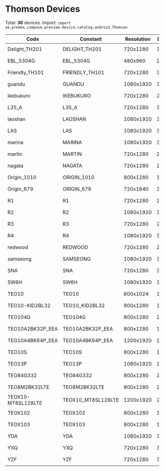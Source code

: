 # Thomson Devices

Total: **36** devices. Import: `import se.premex.compose.preview.device.catalog.android.Thomson`

| Code | Constant | Resolution | DPI | Compose Spec | Preview Usage |
|------|----------|------------|-----|-------------|---------------|
| Delight_TH201 | DELIGHT_TH201 | 720x1280 | 320 | `spec:width=720px,height=1280px,dpi=320` | `@Preview(device = Thomson.DELIGHT_TH201)` |
| EBL_5304G | EBL_5304G | 480x960 | 240 | `spec:width=480px,height=960px,dpi=240` | `@Preview(device = Thomson.EBL_5304G)` |
| Friendly_TH101 | FRIENDLY_TH101 | 720x1280 | 320 | `spec:width=720px,height=1280px,dpi=320` | `@Preview(device = Thomson.FRIENDLY_TH101)` |
| guandu | GUANDU | 1080x1920 | 320 | `spec:width=1080px,height=1920px,dpi=320` | `@Preview(device = Thomson.GUANDU)` |
| ikebukuro | IKEBUKURO | 720x1280 | 213 | `spec:width=720px,height=1280px,dpi=213` | `@Preview(device = Thomson.IKEBUKURO)` |
| L35_A | L35_A | 720x1280 | 320 | `spec:width=720px,height=1280px,dpi=320` | `@Preview(device = Thomson.L35_A)` |
| laoshan | LAOSHAN | 1080x1920 | 320 | `spec:width=1080px,height=1920px,dpi=320` | `@Preview(device = Thomson.LAOSHAN)` |
| LAS | LAS | 1080x1920 | 320 | `spec:width=1080px,height=1920px,dpi=320` | `@Preview(device = Thomson.LAS)` |
| marina | MARINA | 1080x1920 | 320 | `spec:width=1080px,height=1920px,dpi=320` | `@Preview(device = Thomson.MARINA)` |
| martin | MARTIN | 720x1280 | 213 | `spec:width=720px,height=1280px,dpi=213` | `@Preview(device = Thomson.MARTIN)` |
| nagata | NAGATA | 720x1280 | 213 | `spec:width=720px,height=1280px,dpi=213` | `@Preview(device = Thomson.NAGATA)` |
| Origin_1010 | ORIGIN_1010 | 800x1280 | 160 | `spec:width=800px,height=1280px,dpi=160` | `@Preview(device = Thomson.ORIGIN_1010)` |
| Origin_679 | ORIGIN_679 | 720x1640 | 320 | `spec:width=720px,height=1640px,dpi=320` | `@Preview(device = Thomson.ORIGIN_679)` |
| R1 | R1 | 720x1280 | 213 | `spec:width=720px,height=1280px,dpi=213` | `@Preview(device = Thomson.R1)` |
| R2 | R2 | 1080x1920 | 320 | `spec:width=1080px,height=1920px,dpi=320` | `@Preview(device = Thomson.R2)` |
| R3 | R3 | 720x1280 | 213 | `spec:width=720px,height=1280px,dpi=213` | `@Preview(device = Thomson.R3)` |
| R4 | R4 | 1080x1920 | 320 | `spec:width=1080px,height=1920px,dpi=320` | `@Preview(device = Thomson.R4)` |
| redwood | REDWOOD | 720x1280 | 213 | `spec:width=720px,height=1280px,dpi=213` | `@Preview(device = Thomson.REDWOOD)` |
| samseong | SAMSEONG | 1080x1920 | 320 | `spec:width=1080px,height=1920px,dpi=320` | `@Preview(device = Thomson.SAMSEONG)` |
| SNA | SNA | 720x1280 | 320 | `spec:width=720px,height=1280px,dpi=320` | `@Preview(device = Thomson.SNA)` |
| SW6H | SW6H | 1080x1920 | 160 | `spec:width=1080px,height=1920px,dpi=160` | `@Preview(device = Thomson.SW6H)` |
| TEO10 | TEO10 | 600x1024 | 160 | `spec:width=600px,height=1024px,dpi=160` | `@Preview(device = Thomson.TEO10)` |
| TEO10-KID2BL32 | TEO10_KID2BL32 | 800x1280 | 160 | `spec:width=800px,height=1280px,dpi=160` | `@Preview(device = Thomson.TEO10_KID2BL32)` |
| TEO104G | TEO104G | 800x1280 | 240 | `spec:width=800px,height=1280px,dpi=240` | `@Preview(device = Thomson.TEO104G)` |
| TEO10A2BK32P_EEA | TEO10A2BK32P_EEA | 800x1280 | 160 | `spec:width=800px,height=1280px,dpi=160` | `@Preview(device = Thomson.TEO10A2BK32P_EEA)` |
| TEO10A4BK64P_EEA | TEO10A4BK64P_EEA | 1200x1920 | 213 | `spec:width=1200px,height=1920px,dpi=213` | `@Preview(device = Thomson.TEO10A4BK64P_EEA)` |
| TEO10S | TEO10S | 800x1280 | 160 | `spec:width=800px,height=1280px,dpi=160` | `@Preview(device = Thomson.TEO10S)` |
| TEO13P | TEO13P | 1080x1920 | 213 | `spec:width=1080px,height=1920px,dpi=213` | `@Preview(device = Thomson.TEO13P)` |
| TEO84G332 | TEO84G332 | 800x1280 | 240 | `spec:width=800px,height=1280px,dpi=240` | `@Preview(device = Thomson.TEO84G332)` |
| TEO8M2BK32LTE | TEO8M2BK32LTE | 800x1280 | 240 | `spec:width=800px,height=1280px,dpi=240` | `@Preview(device = Thomson.TEO8M2BK32LTE)` |
| TEOX10-MT8SL128LTE | TEOX10_MT8SL128LTE | 1200x1920 | 240 | `spec:width=1200px,height=1920px,dpi=240` | `@Preview(device = Thomson.TEOX10_MT8SL128LTE)` |
| TEOX102 | TEOX102 | 800x1280 | 160 | `spec:width=800px,height=1280px,dpi=160` | `@Preview(device = Thomson.TEOX102)` |
| TEOX103 | TEOX103 | 800x1280 | 160 | `spec:width=800px,height=1280px,dpi=160` | `@Preview(device = Thomson.TEOX103)` |
| YDA | YDA | 1080x1920 | 320 | `spec:width=1080px,height=1920px,dpi=320` | `@Preview(device = Thomson.YDA)` |
| YXQ | YXQ | 720x1280 | 320 | `spec:width=720px,height=1280px,dpi=320` | `@Preview(device = Thomson.YXQ)` |
| YZF | YZF | 720x1280 | 320 | `spec:width=720px,height=1280px,dpi=320` | `@Preview(device = Thomson.YZF)` |

<!-- Generated automatically. Do not edit manually. -->

